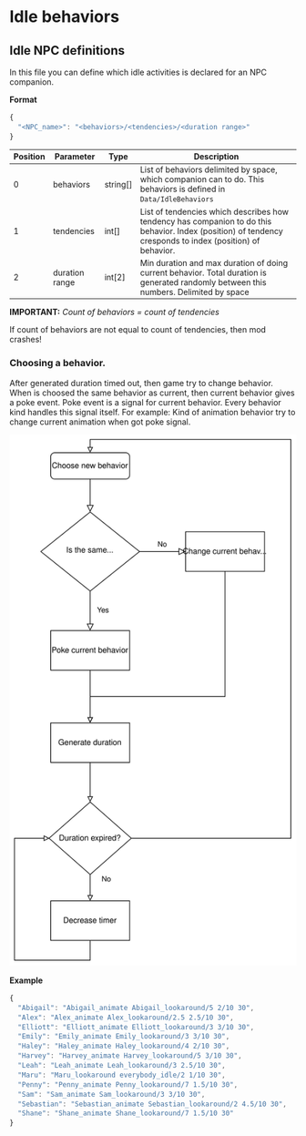 # Idle behaviors

## Idle NPC definitions

In this file you can define which idle activities is declared for an NPC companion.

**Format**

```js
{
  "<NPC_name>": "<behaviors>/<tendencies>/<duration range>"
}
```

| Position | Parameter      | Type         | Description                                                                                                                                                     |
| -------- | -------------- | ------------ | --------------------------------------------------------------------------------------------------------------------------------------------------------------- |
| 0        | behaviors      | string[]     | List of behaviors delimited by space, which companion can to do. This behaviors is defined in `Data/IdleBehaviors`                                              |
| 1        | tendencies     | int[]        | List of tendencies which describes how tendency has companion to do this behavior. Index (position) of tendency cresponds to index (position) of behavior.      |
| 2        | duration range | int[2]       | Min duration and max duration of doing current behavior. Total duration is generated randomly between this numbers. Delimited by space |

**IMPORTANT:** *Count of behaviors = count of tendencies*

If count of behaviors are not equal to count of tendencies, then mod crashes!

### Choosing a behavior.

After generated duration timed out, then game try to change behavior. When is choosed the same behavior as current, then current behavior gives a poke event. Poke event is a signal for current behavior. Every behavior kind handles this signal itself. For example: Kind of animation behavior try to change current animation when got poke signal.

![Choose behavior flow](../images/behavior-flow.svg)

**Example**

```js
{
  "Abigail": "Abigail_animate Abigail_lookaround/5 2/10 30",
  "Alex": "Alex_animate Alex_lookaround/2.5 2.5/10 30",
  "Elliott": "Elliott_animate Elliott_lookaround/3 3/10 30",
  "Emily": "Emily_animate Emily_lookaround/3 3/10 30",
  "Haley": "Haley_animate Haley_lookaround/4 2/10 30",
  "Harvey": "Harvey_animate Harvey_lookaround/5 3/10 30",
  "Leah": "Leah_animate Leah_lookaround/3 2.5/10 30",
  "Maru": "Maru_lookaround everybody_idle/2 1/10 30",
  "Penny": "Penny_animate Penny_lookaround/7 1.5/10 30",
  "Sam": "Sam_animate Sam_lookaround/3 3/10 30",
  "Sebastian": "Sebastian_animate Sebastian_lookaround/2 4.5/10 30",
  "Shane": "Shane_animate Shane_lookaround/7 1.5/10 30"
}
```
